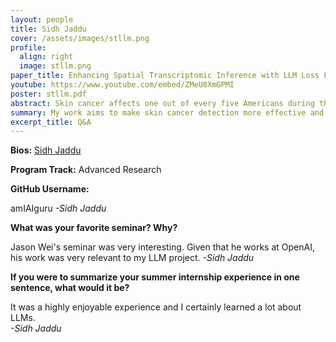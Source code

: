```yaml
---
layout: people
title: Sidh Jaddu
cover: /assets/images/stllm.png
profile:
  align: right
  image: stllm.png
paper_title: Enhancing Spatial Transcriptomic Inference with LLM Loss Functions
youtube: https://www.youtube.com/embed/ZMeU8XmGPMI
poster: stllm.pdf
abstract: Skin cancer affects one out of every five Americans during their lifetimes, making it the most common cancer in the United States. Common diagnostic methods, which are largely based on biopsies and imaging, exist, but these methods often miss early-stage tumors or are inaccurate in mapping tumor behavior at the molecular level. One known method for understanding molecular-level tumor behavior is traditional spatial transcriptomic (ST) methods, which map gene activity in tissues; however, these methods are costly, and thus, difficult to upscale. With the increasing popularity and use of deep learning systems, deep learning-based ST methods that use hematoxylin and eosin (H&E) tissue data to infer ST data have been implemented, but these systems often lack a contextual understanding of the data. Hence, LLM loss functions are being employed to help provide a better contextual understanding. This research sought to improve existing deep learning inference models by enhancing their LLM loss functions, effectively bettering the model’s understanding. Existing LLM loss functions are based on GPT2. This study aims to further improve the LLM loss functions by exploring the use of additional data and other LLM models, namely ALBERT and XLNET. The addition of patient data showed improvements in model performances regardless of model type used. In the future, this methodology can be applied to other types of cells beyond skin cells and more advanced models can also be explored. 
summary: My work aims to make skin cancer detection more effective and efficient using AI.
excerpt_title: Q&A
---
```

**Bios:** [Sidh Jaddu](https://jlevy44.github.io/editai_internship/people/HS_Sidh_Jaddu)

**Program Track:** Advanced Research

**GitHub Username:**  

amIAIguru
*-Sidh Jaddu*


**What was your favorite seminar? Why?**  

Jason Wei's seminar was very interesting. Given that he works at OpenAI, his work was very relevant to my LLM project.
*-Sidh Jaddu*


**If you were to summarize your summer internship experience in one sentence, what would it be?**  

It was a highly enjoyable experience and I certainly learned a lot about LLMs.  
*-Sidh Jaddu*

